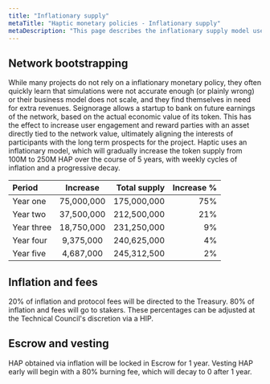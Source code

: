 ```yaml
---
title: "Inflationary supply"
metaTitle: "Haptic monetary policies - Inflationary supply"
metaDescription: "This page describes the inflationary supply model used by Haptic"
---
```


## Network bootstrapping

While many projects do not rely on a inflationary monetary policy, they often quickly learn that simulations were not accurate enough (or plainly wrong) or their business model does not scale, and they find themselves in need for extra revenues. Seignorage allows a startup to bank on future earnings of the network, based on the actual economic value of its token. This has the effect to increase user engagement and reward parties with an asset directly tied to the network value, ultimately aligning the interests of participants with the long term prospects for the project. Haptic uses an inflationary model, which will gradually increase the token supply from 100M to 250M HAP over the course of 5 years, with weekly cycles of inflation and a progressive decay. 


| Period      | Increase | Total supply     |  Increase % |
| :---        |    :----:   |          ---: |          ---: |
| Year one      |75,000,000      |  175,000,000   |  75%  |
| Year two    | 37,500,000       |  212,500,000      | 21%   |
| Year three  |18,750,000        |  231,250,000      | 9%
| Year four   | 9,375,000        |  240,625,000      | 4%
| Year five   | 4,687,000        |  245,312,500      | 2%


## Inflation and fees
20% of inflation and protocol fees will be directed to the Treasury. 80% of inflation and fees will go to stakers. These percentages can be adjusted at the Technical Council's discretion via a HIP.

## Escrow and vesting
HAP obtained via inflation will be locked in Escrow for 1 year. Vesting HAP early will begin with a 80% burning fee, which will decay to 0 after 1 year. 
